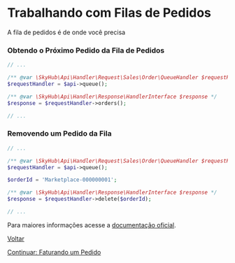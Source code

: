 # Trabalhando com Filas de Pedidos

A fila de pedidos é de onde você precisa 

### Obtendo o Próximo Pedido da Fila de Pedidos

```php
// ...

/** @var \SkyHub\Api\Handler\Request\Sales\Order\QueueHandler $requestHandler */
$requestHandler = $api->queue();

/** @var \SkyHub\Api\Handler\Response\HandlerInterface $response */
$response = $requestHandler->orders();

// ...
```

### Removendo um Pedido da Fila

```php
// ...

/** @var \SkyHub\Api\Handler\Request\Sales\Order\QueueHandler $requestHandler */
$requestHandler = $api->queue();

$orderId = 'Marketplace-000000001';

/** @var \SkyHub\Api\Handler\Response\HandlerInterface $response */
$response = $requestHandler->delete($orderId);

// ...
```

Para maiores informações acesse a [documentação oficial](https://skyhub.gelato.io/docs/versions/1.1/resources/queues).

[Voltar](../../../README.md)

[Continuar: Faturando um Pedido](INVOICE.md)
